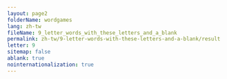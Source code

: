 ```yaml
---
layout: page2
folderName: wordgames
lang: zh-tw
fileName: 9_letter_words_with_these_letters_and_a_blank
permalink: zh-tw/9-letter-words-with-these-letters-and-a-blank/result
letter: 9
sitemap: false
ablank: true
nointernationalization: true
---
```

